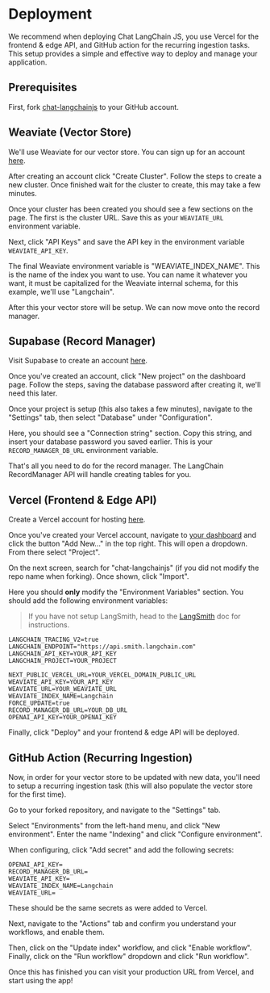 # Deployment

We recommend when deploying Chat LangChain JS, you use Vercel for the frontend & edge API, and GitHub action for the recurring ingestion tasks. This setup provides a simple and effective way to deploy and manage your application.

## Prerequisites

First, fork [chat-langchainjs](https://github.com/langchain-ai/chat-langchainjs) to your GitHub account.

## Weaviate (Vector Store)

We'll use Weaviate for our vector store. You can sign up for an account [here](https://console.weaviate.cloud/).

After creating an account click "Create Cluster". Follow the steps to create a new cluster. Once finished wait for the cluster to create, this may take a few minutes.

Once your cluster has been created you should see a few sections on the page. The first is the cluster URL. Save this as your `WEAVIATE_URL` environment variable.

Next, click "API Keys" and save the API key in the environment variable `WEAVIATE_API_KEY`.

The final Weaviate environment variable is "WEAVIATE_INDEX_NAME". This is the name of the index you want to use. You can name it whatever you want, it must be capitalized for the Weaviate internal schema, for this example, we'll use "Langchain".

After this your vector store will be setup. We can now move onto the record manager.

## Supabase (Record Manager)

Visit Supabase to create an account [here](https://supabase.com/dashboard).

Once you've created an account, click "New project" on the dashboard page.
Follow the steps, saving the database password after creating it, we'll need this later.

Once your project is setup (this also takes a few minutes), navigate to the "Settings" tab, then select "Database" under "Configuration".

Here, you should see a "Connection string" section. Copy this string, and insert your database password you saved earlier. This is your `RECORD_MANAGER_DB_URL` environment variable.

That's all you need to do for the record manager. The LangChain RecordManager API will handle creating tables for you.

## Vercel (Frontend & Edge API)

Create a Vercel account for hosting [here](https://vercel.com/signup).

Once you've created your Vercel account, navigate to [your dashboard](https://vercel.com/) and click the button "Add New..." in the top right.
This will open a dropdown. From there select "Project".

On the next screen, search for "chat-langchainjs" (if you did not modify the repo name when forking). Once shown, click "Import".

Here you should **only** modify the "Environment Variables" section. You should add the following environment variables:

> If you have not setup LangSmith, head to the [LangSmith](./LANGSMITH.md) doc for instructions.

```
LANGCHAIN_TRACING_V2=true
LANGCHAIN_ENDPOINT="https://api.smith.langchain.com"
LANGCHAIN_API_KEY=YOUR_API_KEY
LANGCHAIN_PROJECT=YOUR_PROJECT

NEXT_PUBLIC_VERCEL_URL=YOUR_VERCEL_DOMAIN_PUBLIC_URL
WEAVIATE_API_KEY=YOUR_API_KEY
WEAVIATE_URL=YOUR_WEAVIATE_URL
WEAVIATE_INDEX_NAME=Langchain
FORCE_UPDATE=true
RECORD_MANAGER_DB_URL=YOUR_DB_URL
OPENAI_API_KEY=YOUR_OPENAI_KEY
```

Finally, click "Deploy" and your frontend & edge API will be deployed.

## GitHub Action (Recurring Ingestion)

Now, in order for your vector store to be updated with new data, you'll need to setup a recurring ingestion task (this will also populate the vector store for the first time).

Go to your forked repository, and navigate to the "Settings" tab.

Select "Environments" from the left-hand menu, and click "New environment". Enter the name "Indexing" and click "Configure environment".

When configuring, click "Add secret" and add the following secrets:

```
OPENAI_API_KEY=
RECORD_MANAGER_DB_URL=
WEAVIATE_API_KEY=
WEAVIATE_INDEX_NAME=Langchain
WEAVIATE_URL=
```

These should be the same secrets as were added to Vercel.

Next, navigate to the "Actions" tab and confirm you understand your workflows, and enable them.

Then, click on the "Update index" workflow, and click "Enable workflow". Finally, click on the "Run workflow" dropdown and click "Run workflow".

Once this has finished you can visit your production URL from Vercel, and start using the app!
